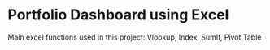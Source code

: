 # Portfolio Dashboard using Excel

Main excel functions used in this project: Vlookup, Index, SumIf, Pivot Table
